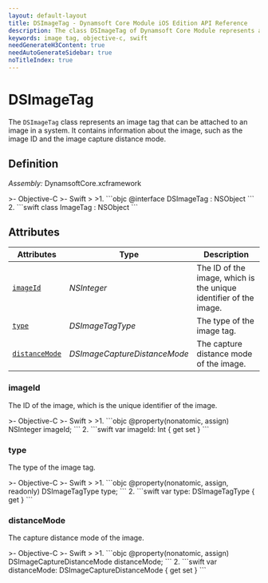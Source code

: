 ```yaml
---
layout: default-layout
title: DSImageTag - Dynamsoft Core Module iOS Edition API Reference
description: The class DSImageTag of Dynamsoft Core Module represents an image tag that can be attached to an image in a system. It contains information about the image, such as the image ID and the image capture distance mode.
keywords: image tag, objective-c, swift
needGenerateH3Content: true
needAutoGenerateSidebar: true
noTitleIndex: true
---
```


# DSImageTag

The `DSImageTag` class represents an image tag that can be attached to an image in a system. It contains information about the image, such as the image ID and the image capture distance mode.

## Definition

*Assembly:* DynamsoftCore.xcframework

<div class="sample-code-prefix"></div>
>- Objective-C
>- Swift
>
>1. 
```objc
@interface DSImageTag : NSObject
```
2. 
```swift
class ImageTag : NSObject
```

## Attributes

| Attributes | Type | Description |
| ---------- | ---- | ----------- |
| [`imageId`](#imageid) | *NSInteger* | The ID of the image, which is the unique identifier of the image. |
| [`type`](#type) | *DSImageTagType* | The type of the image tag. |
| [`distanceMode`](#distancemode) | *DSImageCaptureDistanceMode* | The capture distance mode of the image. |

### imageId

The ID of the image, which is the unique identifier of the image.

<div class="sample-code-prefix"></div>
>- Objective-C
>- Swift
>
>1. 
```objc
@property(nonatomic, assign) NSInteger imageId;
```
2. 
```swift
var imageId: Int { get set }
```

### type

The type of the image tag.

<div class="sample-code-prefix"></div>
>- Objective-C
>- Swift
>
>1. 
```objc
@property(nonatomic, assign, readonly) DSImageTagType type;
```
2. 
```swift
var type: DSImageTagType { get }
```

### distanceMode

The capture distance mode of the image.

<div class="sample-code-prefix"></div>
>- Objective-C
>- Swift
>
>1. 
```objc
@property(nonatomic, assign) DSImageCaptureDistanceMode distanceMode;
```
2. 
```swift
var distanceMode: DSImageCaptureDistanceMode { get set }
```
